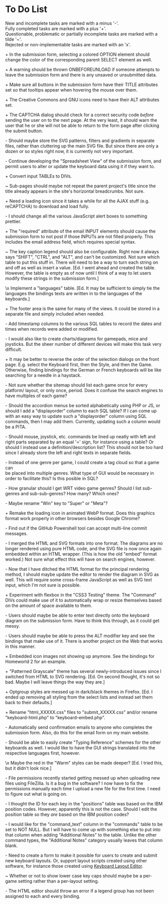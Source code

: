 # To Do List

New and incomplete tasks are marked with a minus '-'.<br>
Fully completed tasks are marked with a plus '+'.<br>
Questionable, problematic or partially incomplete tasks are marked with a tilde '~'.<br>
Rejected or non-implementable tasks are marked with an 'x'.<br>

\+ In the submission form, selecting a colored OPTION element should change the 
   color of the corresponding parent SELECT element as well.

\+ A warning should be thrown ONBEFOREUNLOAD if someone attempts to leave the 
   submission form and there is any unsaved or unsubmitted data.

\+ Make sure all buttons in the submission form have their TITLE attributes set 
   so that tooltips appear when hovering the mouse over them.

\+ The Creative Commons and GNU icons need to have their ALT attributes set.

\+ The CAPTCHA dialog should check for a correct security code *before* sending 
   the user on to the next page. At the very least, it should warn the user that 
   he or she will not be able to return to the form page after clicking the 
   submit button.

\- Should maybe store the SVG patterns, filters and gradients in separate files, 
   rather than cluttering up the main SVG file. But since there are only a dozen 
   or so styles right now, it is currently not very important.

\- Continue developing the "Spreadsheet View" of the submission form, and permit 
   users to alter or update the keyboard data using it if they want to.

\+ Convert input TABLEs to DIVs.

\~ Sub-pages should maybe not repeat the parent project's title since the title 
   already appears in the site's horizontal breadcrumbs. Not sure.

\+ Need a loading icon since it takes a while for all the AJAX stuff (e.g. 
   reCAPTCHA) to download and load fully.

\- I should change all the various JavaScript alert boxes to something prettier.

\+ The "required" attribute of the email INPUT elements should cause the 
   submission form to not post if those INPUTs are not filled properly. This 
   includes the email address field, which requires special syntax.

\~ The key caption legend should also be configurable. Right now it always says 
   "SHIFT", "CTRL", and "ALT", and can't be customized. Not sure which table to 
   put this stuff in. There will need to be a way to turn each string on and off 
   as well as insert a value. [Ed. I went ahead and created the table. However, 
   the table is empty as of now until I think of a way to let users modify these 
   strings in the submission form.]

\x Implement a "languages" table. [Ed. It may be sufficient to simply tie the 
   languages the bindings texts are written in to the languages of the 
   keyboards.]

\+ The footer area is the same for many of the views. It could be stored in a 
   separate file and simply included when needed.

\- Add timestamp columns to the various SQL tables to record the dates and times 
   when records were added or modified.

\- I would also like to create charts/diagrams for gamepads, mice and joysticks. 
   But the sheer number of different devices will make this task very difficult.

\+ It may be better to reverse the order of the selection dialogs on the front 
   page. E.g. select the Keyboard first, then the Style, and then the Game. 
   Otherwise, finding bindings for the German or French keyboards will be like 
   searching for a needle in a haystack.

\- Not sure whether the sitemap should list each game once for every platform/
   layout, or only once, period. Does it confuse the search engines to have 
   multiples of each game?

\- Should the accordion menus be sorted alphabetically using PHP or JS, or 
   should I add a "displayorder" column to each SQL table? If I can come up with 
   an easy way to update such a "displayorder" column using SQL commands, then I 
   may add them. Currently, updating such a column would be a PITA.
 
\- Should mouse, joystick, etc. commands be lined up neatly with left and right 
   parts separated by an equal '=' sign, for instance using a table? Or should I 
   instead use a definition/description list? This should not be too hard since 
   I already store the left and right texts in separate fields.

\- Instead of one genre per game, I could create a tag cloud so that a game can  
   be placed into multiple genres. What type of GUI would be necessary in order 
   to facilitate this? Is this posible in SQL?

\- How granular should I get WRT video game genres? Should I list sub-genres and 
   sub-sub-genres? How many? Which ones?

\- Maybe rename "Win" key to "Super" or "Meta"?

\+ Remake the loading icon in animated WebP format. Does this graphics format 
   work properly in other browsers besides Google Chrome?

\- Find out if the GitHub Powershell tool can accept multi-line commit messages.

\- I merged the HTML and SVG formats into one format. The diagrams are no longer 
   rendered using pure HTML code, and the SVG file is now once again embedded 
   within an HTML wrapper. (This is how the old "embed" format worked.) Not sure 
   what effect this will have on search engines, however.

\- Now that I have ditched the HTML format for the principal rendering method, I 
   should maybe update the editor to render the diagram in SVG as well. This 
   will require some cross-frame JavaScript as well as SVG text input, which I'm 
   not sure is possible.

\+ Experiment with flexbox in the "CSS3 Testing" theme. The "Command" DIVs could 
   make use of it to automatically wrap or resize themselves based on the amount 
   of space available to them.

\- Users should maybe be able to enter text directly onto the keyboard diagram 
   on the submission form. Have to think this through, as it could get messy.

\- Users should maybe be able to press the ALT modifier key and see the bindings 
   that make use of it. There is another project on the Web that works in this 
   manner.

\+ Embedded icon images not showing up anymore. See the bindings for Homeworld 2 
   for an example.

\+ "Patterned Grayscale" theme has several newly-introduced issues since I 
   switched from HTML to SVG rendering. [Ed. On second thought, it's not so bad. 
   Maybe I will leave things the way they are.]

\+ Optgroup styles are messed up in dark/black themes in Firefox. [Ed. I ended 
   up removing all styling from the select lists and instead set them back to 
   their defaults.]

\+ Rename "html_XXXXX.css" files to "submit_XXXXX.css" and/or rename 
   "keyboard-html.php" to "keyboard-embed.php".

\- Automatically send confirmation emails to anyone who completes the submission 
   form. Also, do this for the email form on my main website.

\- Should be able to easily create "Typing Reference" schemes for the other 
   keyboards as well. I would like to have the GUI strings translated into the 
   respective languages first, however.

\x Maybe the red in the "Warm" styles can be made deeper? [Ed. I tried this, but 
   it didn't look nice.]

\- File permissions recently started getting messed up when uploading new files 
   using FileZilla. Is it a bug in the software? I now have to fix the 
   permissions manually each time I upload a new file for the first time. I need 
   to figure out what is going on.

\- I thought the ID for each key in the "positions" table was based on the IBM 
   position codes. However, apparently this is not the case. Should I edit the 
   position table so they *are* based on the IBM position codes?

\- I would like for the "command_text" column in the "commands" table to be set 
   to NOT NULL. But I will have to come up with something else to put into that 
   column when adding "Additional Notes" to the table. Unlike the other command 
   types, the "Additional Notes" category usually leaves that column blank.

\- Need to create a form to make it possible for users to create and submit new 
   keyboard layouts. Or, support layout scripts created using other software, 
   for instance those created using 
   [Keyboard Layout Editor](http://www.keyboard-layout-editor.com/).

\~ Whether or not to show lower case key caps should maybe be a per-game setting 
   rather than a per-layout setting.

\- The HTML editor should throw an error if a legend group has not been assigned 
   to each and every binding.
